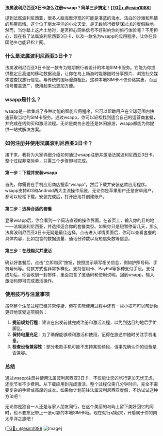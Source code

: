 **法属波利尼西亚3日卡怎么注册wsapp？简单三步搞定！[[TG💪+ @esim1088](https://t.me/s/esim1088)]**

提到法属波利尼西亚，很多人脑海里浮现的可能是湛蓝的海水、洁白的沙滩和热情的热带风情。这个位于南太平洋的小众天堂，是无数旅行者梦寐以求的度假胜地。然而，当你踏上这片土地时，是否担心网络信号不好影响你的旅行体验呢？不用担心，现在有了法属波利尼西亚3日卡，以及一款名为wsapp的应用程序，让你在异国他乡也能轻松上网。

### 什么是法属波利尼西亚3日卡？

法属波利尼西亚3日卡是一款专为短期旅行者设计的本地SIM卡服务。它能为你提供稳定且高速的移动数据流量，让你在岛上畅游时能够随时分享照片、浏览社交媒体或查找旅行信息。与传统的国际漫游相比，这种本地SIM卡不仅价格实惠，而且信号覆盖更广，使用起来也更加方便。

### wsapp是什么？

wsapp是一款集成了多种功能的智能应用程序，它可以帮助用户在全球范围内快速获取当地的SIM卡服务。通过wsapp，你可以轻松找到适合自己的运营商套餐，并完成在线购买和激活流程。无论是商务出差还是休闲旅游，wsapp都能为你提供一站式解决方案。

### 如何注册并使用法属波利尼西亚3日卡？

接下来，我将为大家详细介绍如何通过wsapp注册并激活法属波利尼西亚3日卡。整个过程非常简单，只需三个步骤即可完成。

#### 第一步：下载并安装wsapp

首先，你需要在手机应用商店搜索“wsapp”，然后下载并安装这款应用程序。wsapp支持iOS和Android两大主流操作系统，无论你是苹果用户还是安卓用户，都可以轻松下载。安装完成后，打开应用并创建账户。

#### 第二步：选择合适的套餐

登录wsapp后，你会看到一个简洁直观的操作界面。在首页上，输入你的目的地——法属波利尼西亚，并选择适合你的套餐类型。如果你只是短暂停留几天，那么法属波利尼西亚3日卡无疑是最佳选择。点击进入详情页面后，你可以查看套餐的具体内容，比如包含的数据流量、通话分钟数以及短信条数等信息。

#### 第三步：在线购买并激活

确认好套餐后，点击“立即购买”按钮，按照提示填写相关信息，例如护照号码、手机号码等。付款方式也非常多样化，支持信用卡、PayPal等多种支付手段。支付成功后，你会收到一封邮件，里面包含了激活码和使用说明。回到wsapp，输入激活码即可完成激活操作。

### 使用技巧与注意事项

虽然整个注册过程已经非常便捷，但在实际使用过程中还有一些小技巧可以帮助你更好地享受这项服务：

1. **提前规划行程**：建议在出发前就完成注册和激活流程，以免到达目的地后手忙脚乱。
2. **保持电量充足**：为了确保能够顺利激活和使用，记得在旅途中随时关注手机电量。
3. **检查设备兼容性**：部分老款手机可能不支持某些频段，请事先确认你的设备是否兼容。

### 总结

通过wsapp注册并使用法属波利尼西亚3日卡，不仅能让您的旅行更加无忧无虑，还能节省不少费用。从下载应用到完成激活，整个过程仅需几分钟时间，完全不需要复杂的手续或高昂的成本。如果你计划前往法属波利尼西亚度假，不妨试试这种方法吧！

无论你是独自一人还是与家人朋友同行，在这个美丽的岛屿上留下美好回忆的同时，也不要忘记带上一张可靠的本地SIM卡哦。现在就行动起来，开启属于你的南太平洋之旅吧！

[[TG💪+ @esim1088](https://t.me/s/esim1088) ![Image](https://i.postimg.cc/4NQfJmqS/Snipaste-2025-05-13-00-14-12.png)]